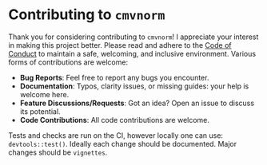 # Contributing to `cmvnorm`

Thank you for considering contributing to `cmvnorm`!  I appreciate
your interest in making this project better.  Please read and adhere
to the [Code of Conduct](CODE_OF_CONDUCT.md) to maintain a safe,
welcoming, and inclusive environment.  Various forms of contributions
are welcome:

- **Bug Reports**: Feel free to report any bugs you encounter.
- **Documentation**: Typos, clarity issues, or missing guides: your
  help is welcome here.
- **Feature Discussions/Requests**: Got an idea? Open an issue to
  discuss its potential.
- **Code Contributions**: All code contributions are welcome.


Tests and checks are run on the CI, however locally one can use:
`devtools::test()`.  Ideally each change should be documented.  Major
changes should be `vignettes`.

